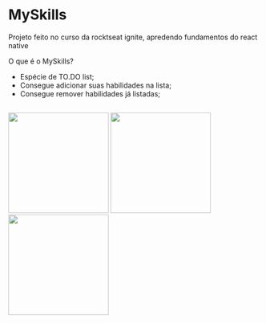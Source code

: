 # MySkills

Projeto feito no curso da rocktseat ignite, apredendo fundamentos do react native 

O que é o MySkills? 
- Espécie de TO.DO list;
- Consegue adicionar suas habilidades na lista;
- Consegue remover habilidades já listadas;

##

<div display='flex'  flex-direction='row'>
  <img src="https://user-images.githubusercontent.com/99972177/185157018-66a77653-c662-45ed-8850-2172056455dc.png" width="200"/>
  <img src="https://user-images.githubusercontent.com/99972177/185157075-badd6bd2-3457-4165-84a9-e80b6de46ce2.png" width="200"/>
  <img src="https://user-images.githubusercontent.com/99972177/185157139-09f4a501-cceb-4104-9097-6b8a3bd40d82.png" width="200"/>
</div>
